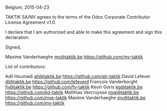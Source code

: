 Belgium, 2015-04-23

TAKTIK SA/NV agrees to the terms of the Odoo Corporate Contributor License
Agreement v1.0.

I declare that I am authorized and able to make this agreement and sign this
declaration.

Signed,

Maxime Vanderhaeghe mv@taktik.be https://github.com/mv-taktik

List of contributors:

Adil Houmadi ah@taktik.be https://github.com/ah-taktik
David Lefever dl@taktik.be https://github.com/lefeverd
François Vanderborght fv@taktik.be https://github.com/fv-taktik
Kevin Goris kg@taktik.be https://github.com/kg-taktik
Matthias Vercruysse mve@taktik.be https://github.com/mve-taktik
Maxime Vanderhaeghe mv@taktik.be https://github.com/mv-taktik
